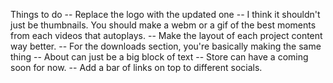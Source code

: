 Things to do
-- Replace the logo with the updated one
-- I think it shouldn't just be thumbnails. You should make a webm or a gif of the best moments from each videos that autoplays.
-- Make the layout of each project content way better.
-- For the downloads section, you're basically making the same thing
-- About can just be a big block of text
-- Store can have a coming soon for now.
-- Add a bar of links on top to different socials.